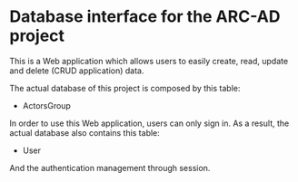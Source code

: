 # Database interface for the ARC-AD project

This is a Web application which allows users to easily create, read, update and delete (CRUD application) data.

The actual database of this project is composed by this table: 

* ActorsGroup

In order to use this Web application, users can only sign in. As a result, the actual database also contains this table: 

* User

And the authentication management through session. 
